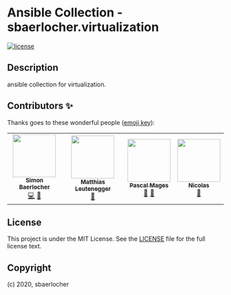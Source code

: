 # Ansible Collection - sbaerlocher.virtualization

[![license](https://img.shields.io/github/license/mashape/apistatus.svg?style=popout-square)](https://sbaerlo.ch/licence)

## Description

ansible collection for virtualization.

## Contributors ✨

Thanks goes to these wonderful people ([emoji key](https://allcontributors.org/docs/en/emoji-key)):

<!-- ALL-CONTRIBUTORS-LIST:START - Do not remove or modify this section -->
<!-- prettier-ignore-start -->
<!-- markdownlint-disable -->
<table>
  <tr>
    <td align="center"><a href="https://sbaerlocher.ch"><img src="https://avatars1.githubusercontent.com/u/4160387?v=4" width="100px;" alt=""/><br /><sub><b>Simon Baerlocher</b></sub></a><br /><a href="https://github.com/sbaerlocher/ansible.virtualization/commits?author=sbaerlocher" title="Code">💻</a> <a href="https://github.com/sbaerlocher/ansible.virtualization/commits?author=sbaerlocher" title="Documentation">📖</a></td>
    <td align="center"><a href="https://github.com/mleutenegger"><img src="https://avatars2.githubusercontent.com/u/1339379?v=4" width="100px;" alt=""/><br /><sub><b>Matthias Leutenegger</b></sub></a><br /><a href="https://github.com/sbaerlocher/ansible.virtualization/pulls?q=is%3Apr+reviewed-by%3Amleutenegger" title="Reviewed Pull Requests">👀</a></td>
    <td align="center"><a href="http://www.itigo.ch"><img src="https://avatars0.githubusercontent.com/u/1763127?v=4" width="100px;" alt=""/><br /><sub><b>Pascal Mages</b></sub></a><br /><a href="https://github.com/sbaerlocher/ansible.virtualization/pulls?q=is%3Apr+reviewed-by%3AFreeMinded" title="Reviewed Pull Requests">👀</a> <a href="https://github.com/sbaerlocher/ansible.virtualization/commits?author=FreeMinded" title="Documentation">📖</a></td>
    <td align="center"><a href="https://github.com/ndum"><img src="https://avatars1.githubusercontent.com/u/18392323?v=4" width="100px;" alt=""/><br /><sub><b>Nicolas</b></sub></a><br /><a href="https://github.com/sbaerlocher/ansible.virtualization/pulls?q=is%3Apr+reviewed-by%3Andum" title="Reviewed Pull Requests">👀</a></td>
  </tr>
</table>

<!-- markdownlint-enable -->
<!-- prettier-ignore-end -->

<!-- ALL-CONTRIBUTORS-LIST:END -->

## License

<!-- markdownlint-disable -->

This project is under the MIT License. See the [LICENSE](https://sbaerlo.ch/licence) file for the full license text.

<!-- markdownlint-enable -->

## Copyright

(c) 2020, sbaerlocher
